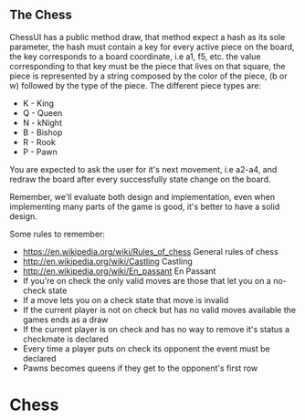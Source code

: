 ## The Chess

ChessUI has a public method draw, that method expect a hash as its sole parameter, the hash must contain
a key for every active piece on the board, the key corresponds to a board coordinate, i.e a1, f5, etc.
the value corresponding to that key must be the piece that lives on that square, the piece is represented
by a string composed by the color of the piece, (b or w) followed by the type of the piece.
The different piece types are:
- K - King
- Q - Queen
- N - kNight
- B - Bishop
- R - Rook
- P - Pawn

You are expected to ask the user for it's next movement, i.e a2-a4, and redraw the board after every successfully
state change on the board.

Remember, we'll evaluate both design and implementation, even when implementing many parts of the game is good, it's better to have a solid design.

Some rules to remember:

- https://en.wikipedia.org/wiki/Rules_of_chess General rules of chess
- http://en.wikipedia.org/wiki/Castling Castling
- http://en.wikipedia.org/wiki/En_passant En Passant
- If you're on check the only valid moves are those that let you on a no-check state
- If a move lets you on a check state that move is invalid
- If the current player is not on check but has no valid moves available the games ends as a draw
- If the current player is on check and has no way to remove it's status a checkmate is declared
- Every time a player puts on check its opponent the event must be declared
- Pawns becomes queens if they get to the opponent's first row
# Chess
